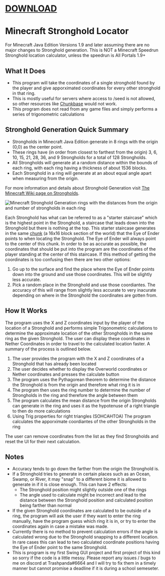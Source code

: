 # [DOWNLOAD](https://drive.google.com/file/d/1lo_HM4BqYZF-Dpc9y4U26WeaqXZMI5Wa/view?usp=sharing)

# Minecraft Stronghold Locator
For Minecraft Java Edition Versions 1.9 and later assuming there are no major changes to Stronghold generation.
This is NOT a Minecraft Speedrun Stronghold location calculator, unless the speedrun is All Portals 1.9+

## What It Does
- This program will take the coordinates of a single stronghold found by the player and give apporximated coordinates for every other stronghold in that ring. 
- This is mostly useful for servers where access to /seed is not allowed, so other resources like [Chunkbase](https://www.chunkbase.com/apps/stronghold-finder) would not work.
- This program does not read from any game files and simply performs a series of trigonometric calculations

## Stronghold Generation Quick Summary
- Strongholds in Minecraft Java Edition generate in 8 rings with the origin (0,0) as the center point.
- These rings have (in order from closest to farthest from the origin) 3, 6, 10, 15, 21, 28, 36, and 9 Strongholds for a total of 128 Strongholds.
- All Strongholds will generate at a random distance within the bounds of each ring, with each ring having a thickness of about 1536 blocks.
- Each Stronghold in a ring will generate at an about equal angle apart when measuring from the origin.

For more information and details about Stronghold Generation visit [The Minecraft Wiki page on Strongholds](https://minecraft.fandom.com/wiki/Stronghold).

![Minecraft Stronghold Generation rings with the distances from the origin and number of strongholds in each ring](https://static.wikia.nocookie.net/minecraft_gamepedia/images/9/9d/Strongholds_1.9.png/revision/latest/scale-to-width-down/400?cb=20210212055544)

Each Stronghold has what can be referred to as a "starter staircase" which is the highest point in the Stronghold, a staircase that leads down into the Stronghold but there is nothing at the top. This starter staircase generates in the same [chunk](https://minecraft.fandom.com/wiki/Chunk) (a 16x16 block section of the world) that the Eye of Ender points to when locating the Stronghold. The Eye of Ender will always point to the center of this chunk. In order to be as accurate as possible, the coordinates that should be put into the program are the coordinates of the player standing at the center of this staircase. If this method of getting the coordinates is too confusing then there are two other options:

1. Go up to the surface and find the place where the Eye of Ender points down into the ground and use those coordinates. This will be slightly less accurate.
2. Pick a random place in the Stronghold and use those coordiantes. The accuracy of this will range from slightly less accurate to very inacurate depending on where in the Stronghold the coordinates are gotten from.

## How It Works
The program uses the X and Z coordinates input by the player of the location of a Stronghold and performs simple Trigonometric calculations to determine the approximate location of the other Strongholds in the same ring as the given Stronghold. The user can display these coordinates in Nether Coordinates in order to travel to the calculated location faster. A summary of the process is outlined below.

1. The user provides the program with the X and Z coordinates of a Stronghold that has already been located
2. The user decides whether to display the Overworld coordinates or Nether coordinates and presses the calculate button
3. The program uses the Pythagorean theorem to determine the distance the Stronghold is from the origin and therefore what ring it is in
4. The program then uses the ring number to determine the number of Strongholds in the ring and therefore the angle between them
5. The program calculates the mean distance from the origin Strongholds can generate in the ring and uses it as the hypotenuse of a right triangle to then do more calculations
6. Using Trig properties for right triangles (SOHCAHTOA) The program calculates the apporximate coordiantes of the other Strongholds in the ring

The user can remove coordinates from the list as they find Strongholds and reset the UI for their next calculation.

## Notes
- Accuracy tends to go down the farther from the origin the Stronghold is.
- If a Stronghold tries to generate in certain places such as an Ocean, Swamp, or River, it may "snap" to a different biome it is allowed to generate in if it is close enough. This can have 2 effects:
  - The Stronghold position might slightly outside one of the rings
  - The angle used to calculate might be incorrect and lead to the distance between the Stronghold position and calculated position being farther than normal
- If the given Stronghold coordinates are calculated to be outside of a ring, the program will ask the user if they want to enter the ring manually, have the program guess which ring it is in, or try to enter the coordinates again in case a mistake was made.
- Currently there is no method to prevent calculation errors if the angle is calculated wrong due to the Stronghold snapping to a different location. In rare cases this can lead to two calculated coordinate positions having the Eye of Ender point to the same Stronghold.
- This is program is my first Swing GUI project and first project of this kind so sorry if the code is a little messy.
Please report any issues / bugs to me on discord at Trashpanda#6664 and I will try to fix them in a timely manner but cannot promise a deadline if it is during a school semeseter.
